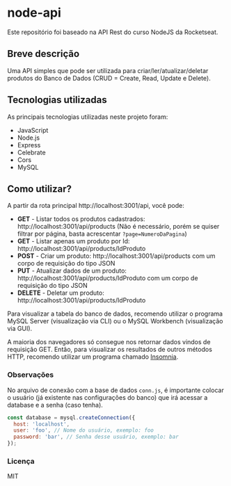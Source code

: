 # node-api

Este repositório foi baseado na API Rest do curso NodeJS da Rocketseat.

## Breve descrição

Uma API simples que pode ser utilizada para criar/ler/atualizar/deletar produtos do Banco de Dados (CRUD = Create, Read, Update e Delete).

## Tecnologias utilizadas

As principais tecnologias utilizadas neste projeto foram:

* JavaScript
* Node.js
* Express
* Celebrate
* Cors
* MySQL

## Como utilizar?

A partir da rota principal http://localhost:3001/api, você pode:

* **GET** - Listar todos os produtos cadastrados: http://localhost:3001/api/products (Não é necessário, porém se quiser filtrar por página, basta acrescentar `?page=NumeroDaPagina`)
* **GET** - Listar apenas um produto por Id: http://localhost:3001/api/products/IdProduto
* **POST** - Criar um produto: http://localhost:3001/api/products com um corpo de requisição do tipo JSON
* **PUT** - Atualizar dados de um produto: http://localhost:3001/api/products/IdProduto com um corpo de requisição do tipo JSON
* **DELETE** - Deletar um produto: http://localhost:3001/api/products/IdProduto

Para visualizar a tabela do banco de dados, recomendo utilizar o programa MySQL Server (visualização via CLI) ou o MySQL Workbench (visualização via GUI).

A maioria dos navegadores só consegue nos retornar dados vindos de requisição GET. Então, para  visualizar os resultados de outros métodos HTTP, recomendo utilizar um programa chamado [Insomnia](https://insomnia.rest/).

### Observações

No arquivo de conexão com a base de dados `conn.js`, é importante colocar o usuário (já existente nas configurações do banco) que irá acessar a database e a senha (caso tenha).

```javascript
const database = mysql.createConnection({
  host: 'localhost',
  user: 'foo', // Nome do usuário, exemplo: foo
  password: 'bar', // Senha desse usuário, exemplo: bar
});
```

### Licença

MIT
